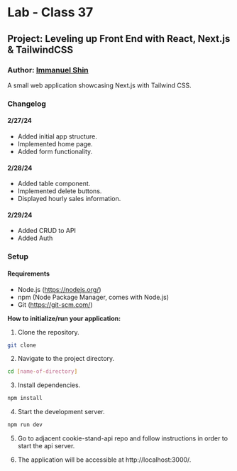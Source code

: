 # Lab - Class 37

## Project: Leveling up Front End with React, Next.js & TailwindCSS

### Author: [Immanuel Shin](https://github.com/ImmanuelShin)

A small web application showcasing Next.js with Tailwind CSS.

### Changelog

#### 2/27/24
- Added initial app structure.
- Implemented home page.
- Added form functionality.

#### 2/28/24
- Added table component.
- Implemented delete buttons.
- Displayed hourly sales information.

#### 2/29/24
- Added CRUD to API
- Added Auth

### Setup

#### Requirements

- Node.js (https://nodejs.org/)
- npm (Node Package Manager, comes with Node.js)
- Git (https://git-scm.com/)

**How to initialize/run your application:**

  1. Clone the repository.
   ```bash
   git clone
   ```
  2. Navigate to the project directory.
   ```bash
   cd [name-of-directory]
   ```
  3. Install dependencies.
  ```bash
  npm install
  ```
  4. Start the development server.
  ```bash
  npm run dev
  ``` 
  5. Go to adjacent cookie-stand-api repo and follow instructions in order to start the api server.
  
  6. The application will be accessible at http://localhost:3000/.